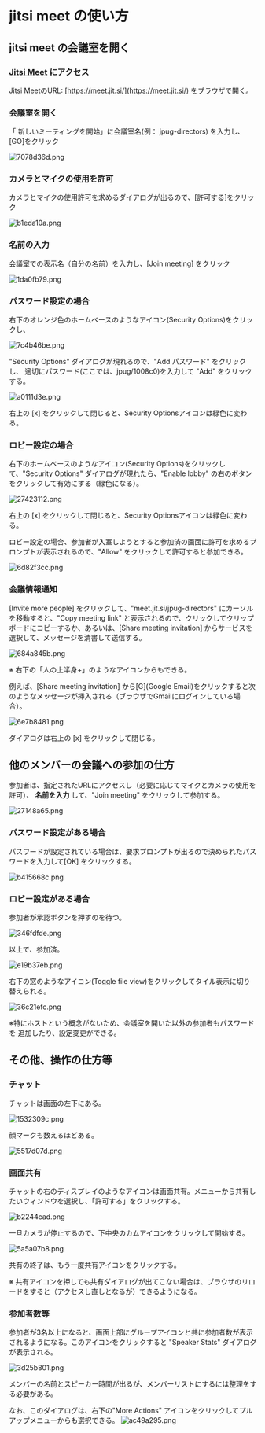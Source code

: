 # jitsi meet の使い方


##  jitsi meet の会議室を開く

### [Jitsi Meet](https://meet.jit.si/) にアクセス

Jitsi MeetのURL: [https://meet.jit.si/](https://meet.jit.si/) をブラウザで開く。

### 会議室を開く

「 新しいミーティングを開始」に会議室名(例： jpug-directors) を入力し、[GO]をクリック

![7078d36d.png](7958e846-237f-42b4-b166-d471cf84dca6/7078d36d.png)


### カメラとマイクの使用を許可

カメラとマイクの使用許可を求めるダイアログが出るので、[許可する]をクリック

![b1eda10a.png](7958e846-237f-42b4-b166-d471cf84dca6/b1eda10a.png)


### 名前の入力

会議室での表示名（自分の名前）を入力し、[Join meeting] をクリック

![1da0fb79.png](7958e846-237f-42b4-b166-d471cf84dca6/1da0fb79.png)


### パスワード設定の場合

右下のオレンジ色のホームベースのようなアイコン(Security Options)をクリックし、

![7c4b46be.png](7958e846-237f-42b4-b166-d471cf84dca6/7c4b46be.png)

"Security Options" ダイアログが現れるので、"Add パスワード" をクリックし、
適切にパスワード(ここでは、jpug/1008c0)を入力して "Add" をクリックする。

![a0111d3e.png](7958e846-237f-42b4-b166-d471cf84dca6/a0111d3e.png)

右上の [x] をクリックして閉じると、Security Optionsアイコンは緑色に変わる。


### ロビー設定の場合

右下のホームベースのようなアイコン(Security Options)をクリックして、"Security Options" ダイアログが現れたら、"Enable lobby" の右のボタンをクリックして有効にする（緑色になる）。

![27423112.png](7958e846-237f-42b4-b166-d471cf84dca6/27423112.png)

右上の [x] をクリックして閉じると、Security Optionsアイコンは緑色に変わる。

ロビー設定の場合、参加者が入室しようとすると参加済の画面に許可を求めるプロンプトが表示されるので、"Allow" をクリックして許可すると参加できる。

![6d82f3cc.png](7958e846-237f-42b4-b166-d471cf84dca6/6d82f3cc.png)




### 会議情報通知

[Invite more people] をクリックして、"meet.jit.si/jpug-directors" にカーソルを移動すると、"Copy meeting link" と表示されるので、クリックしてクリップボードにコピーするか、あるいは、[Share meeting invitation] からサービスを選択して、メッセージを清書して送信する。

![684a845b.png](7958e846-237f-42b4-b166-d471cf84dca6/684a845b.png)

※ 右下の「人の上半身+」のようなアイコンからもできる。

例えば、[Share meeting invitation] から[G](Google Email)をクリックすると次のようなメッセージが挿入される（ブラウザでGmailにログインしている場合）。

![6e7b8481.png](7958e846-237f-42b4-b166-d471cf84dca6/6e7b8481.png)

ダイアログは右上の [x] をクリックして閉じる。


## 他のメンバーの会議への参加の仕方

参加者は、指定されたURLにアクセスし（必要に応じてマイクとカメラの使用を許可）、
 **名前を入力** して、"Join meeting" をクリックして参加する。

![27148a65.png](7958e846-237f-42b4-b166-d471cf84dca6/8ca67d21.png)

### パスワード設定がある場合

パスワードが設定されている場合は、要求プロンプトが出るので決められたパスワードを入力して[OK] をクリックする。

![b415668c.png](7958e846-237f-42b4-b166-d471cf84dca6/d2304ea3.png)

### ロビー設定がある場合

参加者が承認ボタンを押すのを待つ。

![346fdfde.png](7958e846-237f-42b4-b166-d471cf84dca6/346fdfde.png)


以上で、参加済。

![e19b37eb.png](7958e846-237f-42b4-b166-d471cf84dca6/ce6ba51b.png)

右下の窓のようなアイコン(Toggle file view)をクリックしてタイル表示に切り替えられる。

![36c21efc.png](7958e846-237f-42b4-b166-d471cf84dca6/6fa00cbf.png)


※特にホストという概念がないため、会議室を開いた以外の参加者もパスワードを
追加したり、設定変更ができる。


## その他、操作の仕方等

### チャット

チャットは画面の左下にある。

![1532309c.png](7958e846-237f-42b4-b166-d471cf84dca6/1532309c.png)

顔マークも数えるほどある。

![5517d07d.png](7958e846-237f-42b4-b166-d471cf84dca6/5517d07d.png)


### 画面共有

チャットの右のディスプレイのようなアイコンは画面共有。メニューから共有したいウィンドウを選択し、「許可する」をクリックする。

![b2244cad.png](7958e846-237f-42b4-b166-d471cf84dca6/b2244cad.png)

一旦カメラが停止するので、下中央のカムアイコンをクリックして開始する。

![5a5a07b8.png](7958e846-237f-42b4-b166-d471cf84dca6/5a5a07b8.png)

共有の終了は、もう一度共有アイコンをクリックする。

※ 共有アイコンを押しても共有ダイアログが出てこない場合は、ブラウザのリロードをすると（アクセスし直しとなるが）できるようになる。


### 参加者数等

参加者が3名以上になると、画面上部にグループアイコンと共に参加者数が表示されるようになる。このアイコンをクリックすると "Speaker Stats" ダイアログが表示される。

![3d25b801.png](7958e846-237f-42b4-b166-d471cf84dca6/3d25b801.png)

メンバーの名前とスピーカー時間が出るが、メンバーリストにするには整理をする必要がある。

なお、このダイアログは、右下の"More Actions" アイコンをクリックしてプルアップメニューからも選択できる。
![ac49a295.png](7958e846-237f-42b4-b166-d471cf84dca6/ac49a295.png)
